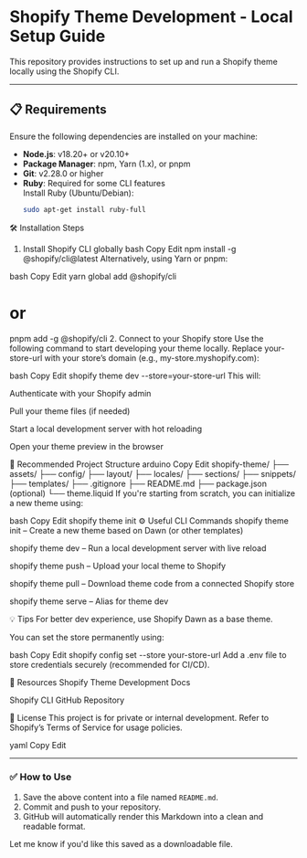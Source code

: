 # Shopify Theme Development - Local Setup Guide

This repository provides instructions to set up and run a Shopify theme locally using the Shopify CLI.

---

## 📋 Requirements

Ensure the following dependencies are installed on your machine:

- **Node.js**: v18.20+ or v20.10+
- **Package Manager**: npm, Yarn (1.x), or pnpm
- **Git**: v2.28.0 or higher
- **Ruby**: Required for some CLI features  
  Install Ruby (Ubuntu/Debian):  
  ```bash
  sudo apt-get install ruby-full
🛠 Installation Steps
1. Install Shopify CLI globally
bash
Copy
Edit
npm install -g @shopify/cli@latest
Alternatively, using Yarn or pnpm:

bash
Copy
Edit
yarn global add @shopify/cli
# or
pnpm add -g @shopify/cli
2. Connect to your Shopify store
Use the following command to start developing your theme locally. Replace your-store-url with your store’s domain (e.g., my-store.myshopify.com):

bash
Copy
Edit
shopify theme dev --store=your-store-url
This will:

Authenticate with your Shopify admin

Pull your theme files (if needed)

Start a local development server with hot reloading

Open your theme preview in the browser

📂 Recommended Project Structure
arduino
Copy
Edit
shopify-theme/
├── assets/
├── config/
├── layout/
├── locales/
├── sections/
├── snippets/
├── templates/
├── .gitignore
├── README.md
├── package.json (optional)
└── theme.liquid
If you're starting from scratch, you can initialize a new theme using:

bash
Copy
Edit
shopify theme init
⚙️ Useful CLI Commands
shopify theme init – Create a new theme based on Dawn (or other templates)

shopify theme dev – Run a local development server with live reload

shopify theme push – Upload your local theme to Shopify

shopify theme pull – Download theme code from a connected Shopify store

shopify theme serve – Alias for theme dev

💡 Tips
For better dev experience, use Shopify Dawn as a base theme.

You can set the store permanently using:

bash
Copy
Edit
shopify config set --store your-store-url
Add a .env file to store credentials securely (recommended for CI/CD).

📘 Resources
Shopify Theme Development Docs

Shopify CLI GitHub Repository

🔐 License
This project is for private or internal development. Refer to Shopify’s Terms of Service for usage policies.

yaml
Copy
Edit

---

### ✅ How to Use
1. Save the above content into a file named `README.md`.
2. Commit and push to your repository.
3. GitHub will automatically render this Markdown into a clean and readable format.

Let me know if you'd like this saved as a downloadable file.
